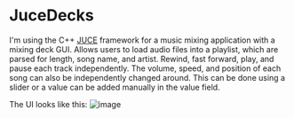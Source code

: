 # JuceDecks

I'm using the C++ <a href="https://juce.com/">JUCE</a> framework for a music mixing application with a mixing deck GUI. Allows users to load audio 
files into a playlist, which are parsed for length, song name, and artist. Rewind, fast forward, play, and pause each track independently. The volume, speed, and position of each song can also be independently changed around. 
This can be done using a slider or a value can be added manually in the value field. 

The UI looks like this: 
![image](https://user-images.githubusercontent.com/84393679/225973954-d8602a97-cd24-4aa6-af0b-71eb86a8d8ad.png)
